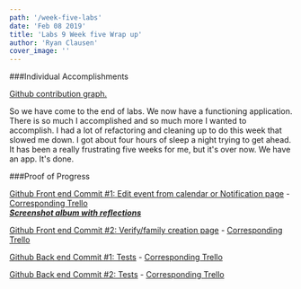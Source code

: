 ```yaml
---
path: '/week-five-labs'
date: 'Feb 08 2019'
title: 'Labs 9 Week five Wrap up'
author: 'Ryan Clausen'
cover_image: ''
---
```


###Individual Accomplishments

[Github contribution graph.](https://github.com/Lambda-School-Labs/labs9-family-tabs/pulse)

So we have come to the end of labs. We now have a functioning application. There is so much I accomplished and so much more I wanted to accomplish. I had a lot of refactoring and cleaning up to do this week that slowed me down. I got about four hours of sleep a night trying to get ahead. It has been a really frustrating five weeks for me, but it's over now. We have an app. It's done.

###Proof of Progress

[Github Front end Commit #1: Edit event from calendar or Notification page](https://github.com/Lambda-School-Labs/labs9-family-tabs/pull/183) -
[Corresponding Trello](https://trello.com/c/x9KVnfI8/87-edit-events)   
***[Screenshot album with reflections](//imgur.com/a/E8d66io)***

[Github Front end Commit #2: Verify/family creation page](https://github.com/Lambda-School-Labs/labs9-family-tabs/pull/199) -
[Corresponding Trello](https://trello.com/c/PcSSJ25u/93-verify-page) 


[Github Back end Commit #1: Tests](https://github.com/Lambda-School-Labs/labs9-family-tabs/pull/188) - [Corresponding Trello](https://trello.com/c/OfXu1FUE/88-tests)


[Github Back end Commit #2: Tests](https://github.com/Lambda-School-Labs/labs9-family-tabs/pull/168) - [Corresponding Trello](https://trello.com/c/9HOpwiRx/86-issubscribed-added-to-state-for-family)

